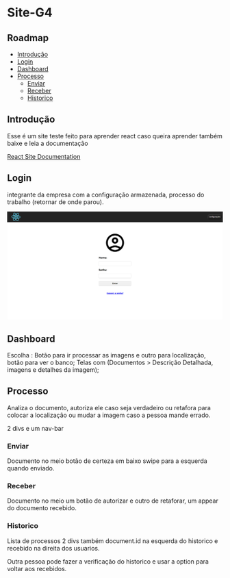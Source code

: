 # Site-G4

## Roadmap
- [Introdução](#introdução)
- [Login](#login)
- [Dashboard](#dashboard)
- [Processo](#processo)
  - [Enviar](#enviar)
  - [Receber](#receber)
  - [Historico](#historico)
  
## Introdução

Esse é um site teste feito para aprender react caso queira aprender também baixe e leia a documentação

 [React Site Documentation](https://create-react-app.dev/)         

## Login
integrante da empresa com a configuração armazenada, processo do trabalho (retornar de onde parou).

<picture align="center"><img src="https://github.com/joaoguilherme000/meme/blob/master/login.png" /></picture><br>

## Dashboard

Escolha : Botão para ir processar as imagens e outro para localização, botão para ver o banco; Telas com (Documentos > Descrição Detalhada, imagens e detalhes da imagem);

## Processo

Analiza o documento, autoriza ele caso seja verdadeiro ou retafora para colocar a localização ou mudar a imagem caso a pessoa mande errado.

2 divs e um nav-bar

### Enviar

Documento no meio botão de certeza em baixo swipe para a esquerda quando enviado.

### Receber

Documento no meio um botão de autorizar e outro de retaforar, um appear do documento recebido.

### Historico

Lista de processos 2 divs também document.id na esquerda do historico e recebido na direita dos usuarios.

Outra pessoa pode fazer a verificação do historico e usar a option para voltar aos recebidos.
